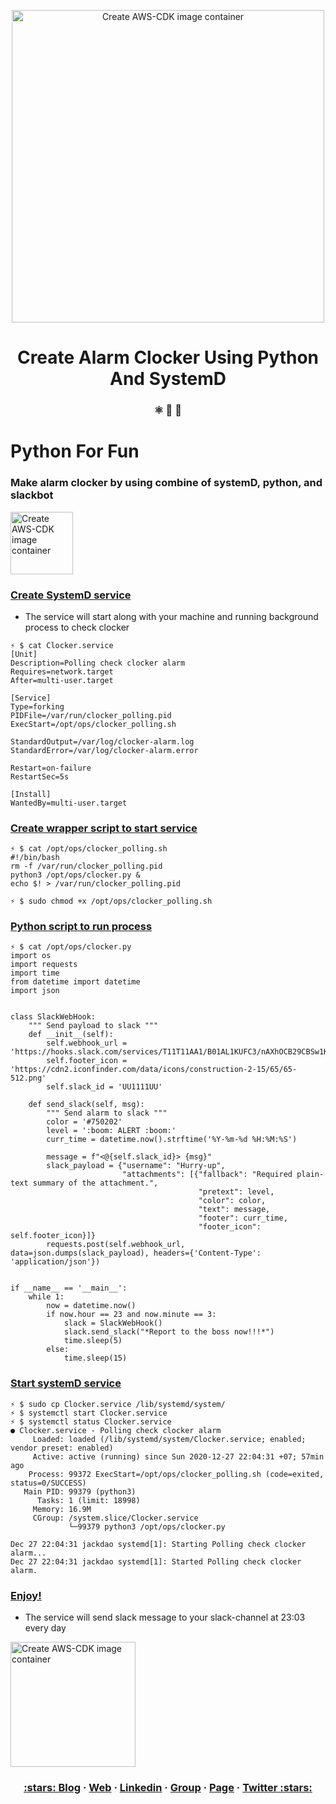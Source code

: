 <p align="center">
  <a href="https://dev.to/vumdao">
    <img alt="Create AWS-CDK image container" src="https://dev-to-uploads.s3.amazonaws.com/i/lbayfsj2tv233gwz5bg4.png" width="500" />
  </a>
</p>
<h1 align="center">
  Create Alarm Clocker Using Python And SystemD
</h1>
<h3 align="center">
  ⚛️ 📄 🚀
</h3>

<h1 align="left">
  <a>Python For Fun</a>
  <h3>Make alarm clocker by using combine of systemD, python, and slackbot</h3>
  <img alt="Create AWS-CDK image container" src="https://dev-to-uploads.s3.amazonaws.com/i/h8i2ovhsmug5qi1n534c.png" width="100" />
</h1>

### **[Create SystemD service](#-Create-SystemD-service)**
- The service will start along with your machine and running background process to check clocker
```
⚡ $ cat Clocker.service 
[Unit]
Description=Polling check clocker alarm
Requires=network.target
After=multi-user.target

[Service]
Type=forking
PIDFile=/var/run/clocker_polling.pid
ExecStart=/opt/ops/clocker_polling.sh

StandardOutput=/var/log/clocker-alarm.log
StandardError=/var/log/clocker-alarm.error

Restart=on-failure
RestartSec=5s

[Install]
WantedBy=multi-user.target
```

### **[Create wrapper script to start service](#-Create-wrapper-script-to-start-service)**
```
⚡ $ cat /opt/ops/clocker_polling.sh 
#!/bin/bash
rm -f /var/run/clocker_polling.pid
python3 /opt/ops/clocker.py &
echo $! > /var/run/clocker_polling.pid

⚡ $ sudo chmod +x /opt/ops/clocker_polling.sh
```

### **[Python script to run process](#-Python-script-to-run-process)**
```
⚡ $ cat /opt/ops/clocker.py 
import os
import requests
import time
from datetime import datetime
import json


class SlackWebHook:
    """ Send payload to slack """
    def __init__(self):
        self.webhook_url = 'https://hooks.slack.com/services/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'
        self.footer_icon = 'https://cdn2.iconfinder.com/data/icons/construction-2-15/65/65-512.png'
        self.slack_id = 'UU1111UU'

    def send_slack(self, msg):
        """ Send alarm to slack """
        color = '#750202'
        level = ':boom: ALERT :boom:'
        curr_time = datetime.now().strftime('%Y-%m-%d %H:%M:%S')

        message = f"<@{self.slack_id}> {msg}"
        slack_payload = {"username": "Hurry-up",
                         "attachments": [{"fallback": "Required plain-text summary of the attachment.",
                                          "pretext": level,
                                          "color": color,
                                          "text": message,
                                          "footer": curr_time,
                                          "footer_icon": self.footer_icon}]}
        requests.post(self.webhook_url, data=json.dumps(slack_payload), headers={'Content-Type': 'application/json'})


if __name__ == '__main__':
    while 1:
        now = datetime.now()
        if now.hour == 23 and now.minute == 3:
            slack = SlackWebHook()
            slack.send_slack("*Report to the boss now!!!*")
            time.sleep(5)
        else:
            time.sleep(15)
```

### **[Start systemD service](#-Start-systemD-service)**
```
⚡ $ sudo cp Clocker.service /lib/systemd/system/
⚡ $ systemctl start Clocker.service
⚡ $ systemctl status Clocker.service
● Clocker.service - Polling check clocker alarm
     Loaded: loaded (/lib/systemd/system/Clocker.service; enabled; vendor preset: enabled)
     Active: active (running) since Sun 2020-12-27 22:04:31 +07; 57min ago
    Process: 99372 ExecStart=/opt/ops/clocker_polling.sh (code=exited, status=0/SUCCESS)
   Main PID: 99379 (python3)
      Tasks: 1 (limit: 18998)
     Memory: 16.9M
     CGroup: /system.slice/Clocker.service
             └─99379 python3 /opt/ops/clocker.py

Dec 27 22:04:31 jackdao systemd[1]: Starting Polling check clocker alarm...
Dec 27 22:04:31 jackdao systemd[1]: Started Polling check clocker alarm.
```

### **[Enjoy!](#-Enjoy!)**
- The service will send slack message to your slack-channel at 23:03 every day

<img alt="Create AWS-CDK image container" src="https://dev-to-uploads.s3.amazonaws.com/i/4s8vannrzb5pux85uone.png" width="200" />

<h3 align="center">
  <a href="https://dev.to/vumdao">:stars: Blog</a>
  <span> · </span>
  <a href="https://vumdao.hashnode.dev/">Web</a>
  <span> · </span>
  <a href="https://www.linkedin.com/in/vu-dao-9280ab43/">Linkedin</a>
  <span> · </span>
  <a href="https://www.linkedin.com/groups/12488649/">Group</a>
  <span> · </span>
  <a href="https://www.facebook.com/CloudOpz-104917804863956">Page</a>
  <span> · </span>
  <a href="https://twitter.com/VuDao81124667">Twitter :stars:</a>
</h3>